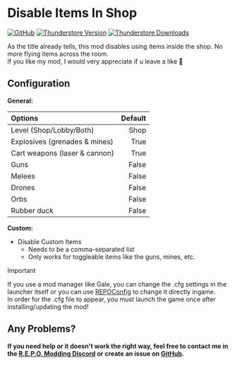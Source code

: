 # Disable Items In Shop

[![GitHub](https://img.shields.io/badge/GitHub-DisableItemsInShop-brightgreen?style=for-the-badge&logo=GitHub)](https://github.com/lucyd-dev/DisableItemsInShop/)
[![Thunderstore Version](https://img.shields.io/thunderstore/v/LucydDemon/DisableItemsInShop?style=for-the-badge&logo=thunderstore&logoColor=white)](https://thunderstore.io/c/repo/p/LucydDemon/DisableItemsInShop/)
[![Thunderstore Downloads](https://img.shields.io/thunderstore/dt/LucydDemon/DisableItemsInShop?style=for-the-badge&logo=thunderstore&logoColor=white)](https://thunderstore.io/c/repo/p/LucydDemon/DisableItemsInShop/)

As the title already tells, this mod disables using items inside the shop. No more flying items across the room.\
If you like my mod, I would very appreciate if u leave a like 💜

## Configuration

**General:**

| Options                         | Default   |
|:--------------------------------|----------:|
| Level (Shop/Lobby/Both)         | Shop      |
| Explosives (grenades & mines)   | True      |
| Cart weapons (laser & cannon)   | True      |
| Guns                            | False     |
| Melees                          | False     |
| Drones                          | False     |
| Orbs                            | False     |
| Rubber duck                     | False     |

**Custom:**

- Disable Custom Items
  - Needs to be a comma-separated list
  - Only works for toggleable items like the guns, mines, etc.

> [!IMPORTANT]
> If you use a mod manager like Gale, you can change the .cfg settings in the launcher itself or you can use [REPOConfig](https://thunderstore.io/c/repo/p/nickklmao/REPOConfig/) to change it directly ingame.\
> In order for the .cfg file to appear, you must launch the game once after installing/updating the mod!

## Any Problems?

**If you need help or it doesn't work the right way, feel free to contact me in the [R.E.P.O. Modding Discord](https://discord.com/channels/1344557689979670578/1350377273718476831) or create an issue on [GitHub](https://github.com/lucyd-dev/DisableItemsInShop/issues).**

